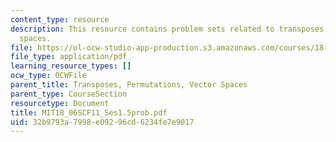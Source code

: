 ```yaml
---
content_type: resource
description: This resource contains problem sets related to transposes, permutations,
  spaces.
file: https://ol-ocw-studio-app-production.s3.amazonaws.com/courses/18-06sc-linear-algebra-fall-2011/32b9793a7998e09296cd6234fe7e9017_MIT18_06SCF11_Ses1.5prob.pdf
file_type: application/pdf
learning_resource_types: []
ocw_type: OCWFile
parent_title: Transposes, Permutations, Vector Spaces
parent_type: CourseSection
resourcetype: Document
title: MIT18_06SCF11_Ses1.5prob.pdf
uid: 32b9793a-7998-e092-96cd-6234fe7e9017
---
```


